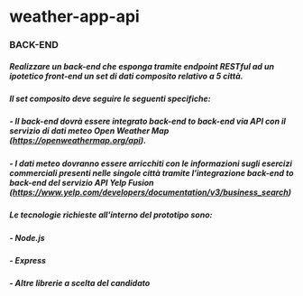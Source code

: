 # weather-app-api
### BACK-END
##### Realizzare un back-end che esponga tramite endpoint RESTful ad un ipotetico front-end un set di dati composito relativo a 5 città.

##### Il set composito deve seguire le seguenti specifiche:
##### - Il back-end dovrà essere integrato back-end to back-end via API con il servizio di dati meteo Open Weather Map (https://openweathermap.org/api).
##### - I dati meteo dovranno essere arricchiti con le informazioni sugli esercizi commerciali presenti nelle singole città tramite l'integrazione back-end to back-end del servizio API Yelp Fusion (https://www.yelp.com/developers/documentation/v3/business_search)

##### Le tecnologie richieste all'interno del prototipo sono:
##### - Node.js
##### - Express
##### - Altre librerie a scelta del candidato
